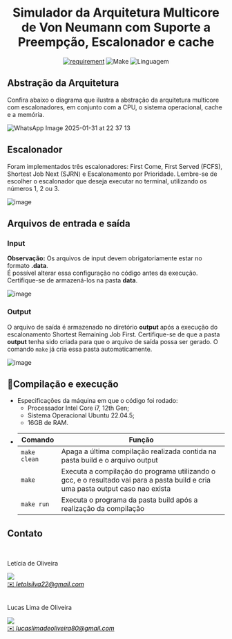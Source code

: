 <h1 align="center" font-size="200em"><b>Simulador da Arquitetura Multicore de Von Neumann com Suporte a Preempção, Escalonador e cache</b></h1>

<div align = "center" >
<!-- imagem -->

[![requirement](https://img.shields.io/badge/IDE-Visual%20Studio%20Code-informational)](https://code.visualstudio.com/docs/?dv=linux64_deb)
![Make](https://img.shields.io/badge/Compilacao-Make-orange)
![Linguagem](https://img.shields.io/badge/Linguagem-C%2B%2B-blue)

</div>

## Abstração da Arquitetura 

Confira abaixo o diagrama que ilustra a abstração da arquitetura multicore com escalonadores, em conjunto com a CPU, o sistema operacional, cache e a memória.

![WhatsApp Image 2025-01-31 at 22 37 13](https://github.com/user-attachments/assets/aae5ec1d-7e00-4962-b362-2244d9aa5753)

<!-- <div> 
    Acesse o <a href="https://www.overleaf.com/read/jygddzvfxprd#bbeb2d" target="_blank" rel="noopener noreferrer">Artigo</a> com toda a documentação clicando no link.
</div> -->

## Escalonador
Foram implementados três escalonadores: First Come, First Served (FCFS), Shortest Job Next (SJRN) e Escalonamento por Prioridade. Lembre-se de escolher o escalonador que deseja executar no terminal, utilizando os números 1, 2 ou 3.

![image](https://github.com/user-attachments/assets/9097ffdc-ed0c-4022-b909-ecf87accf624)

   
## Arquivos de entrada e saída

### Input 

**Observação:** Os arquivos de input devem obrigatoriamente estar no formato **.data**.  
É possível alterar essa configuração no código antes da execução. Certifique-se de armazená-los na pasta **data**.

![image](https://github.com/user-attachments/assets/2c4ebfbc-8dfe-48d7-86f8-203b16c8ec9b)



### Output

O arquivo de saída é armazenado no diretório **output** após a execução do escalonamento Shortest Remaining Job First. Certifique-se de que a pasta **output** tenha sido criada para que o arquivo de saída possa ser gerado. O comando `make` já cria essa pasta automaticamente.

![image](https://github.com/user-attachments/assets/283d21fc-d9a5-4977-9ed7-0133bc7cbeac)


## 👾Compilação e execução

- Especificações da máquina em que o código foi rodado:
  - Processador Intel Core i7, 12th Gen;
  - Sistema Operacional Ubuntu 22.04.5;
  - 16GB de RAM.
- | Comando      | Função                                                                                                                          |
  | ------------ | ---------------------------------------------------------------------------------------                                         |
  | `make clean` | Apaga a última compilação realizada contida na pasta build e o arquivo output                                                   |
  | `make`       | Executa a compilação do programa utilizando o gcc, e o resultado vai para a pasta build e cria uma pasta output caso nao exista |
  | `make run`   | Executa o programa da pasta build após a realização da compilação                                                               |
   
## Contato

<div>
 <br><p align="justify"> Letícia de Oliveira</p>
 <a href="https://t.me/letolsilva">
 <img align="center" src="https://img.shields.io/badge/Telegram-2CA5E0?style=for-the-badge&logo=telegram&logoColor=white"/> 
 </div>
<a style="color:black" href="mailto:letolsilva22@gmail.com?subject=[GitHub]%20Source%20Dynamic%20Lists">
✉️ <i>letolsilva22@gmail.com</i>
</a>

<div>
 <br><p align="justify"> Lucas Lima de Oliveira</p>
 <a href="https://t.me/">
 <img align="center" src="https://img.shields.io/badge/Telegram-2CA5E0?style=for-the-badge&logo=telegram&logoColor=white"/> 
 </div>
<a style="color:black" href="mailto:lucaslimadeoliveira80@gmail.com?subject=[GitHub]%20Source%20Dynamic%20Lists">
✉️ <i>lucaslimadeoliveira80@gmail.com</i>
</a>
